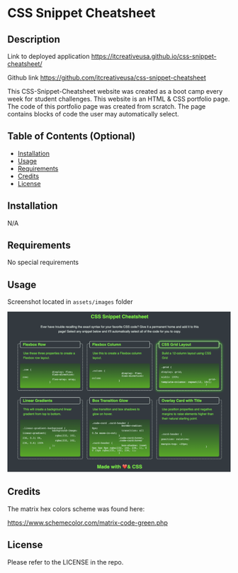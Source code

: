# CSS Snippet Cheatsheet

## Description

Link to deployed application
https://itcreativeusa.github.io/css-snippet-cheatsheet/

Github link 
https://github.com/itcreativeusa/css-snippet-cheatsheet

This CSS-Snippet-Cheatsheet website was created as a boot camp every week for student challenges. This website is an HTML & CSS portfolio page. The code of this portfolio page was created from scratch.
The page contains blocks of code the user may automatically select.

## Table of Contents (Optional)

- [Installation](#installation)
- [Usage](#usage)
- [Requirements](#requirements)
- [Credits](#credits)
- [License](#license)

## Installation

N/A

## Requirements

No special requirements

## Usage

Screenshot located in ``` assets/images ``` folder

![CSS Snippet Cheatsheet screenshot](assets/images/screenshot.png)
   

## Credits

The matrix hex colors scheme was found here:

https://www.schemecolor.com/matrix-code-green.php

## License

Please refer to the LICENSE in the repo.



